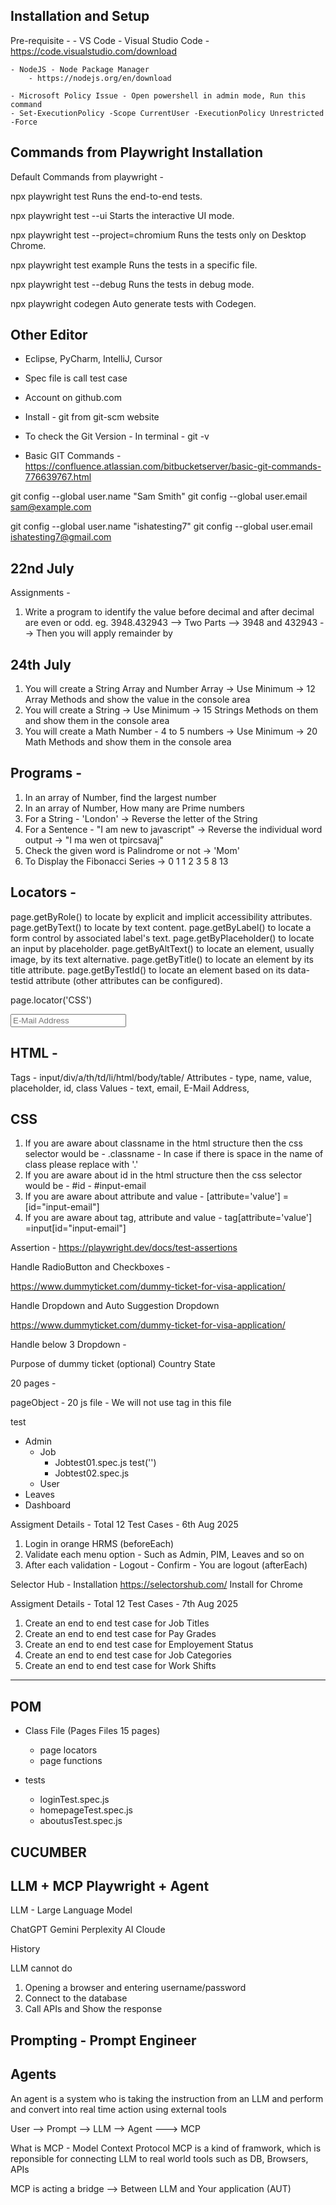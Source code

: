 Installation and Setup 
----------------------

Pre-requisite - 
	- VS Code - Visual Studio Code
		- https://code.visualstudio.com/download

	- NodeJS - Node Package Manager
		- https://nodejs.org/en/download

	- Microsoft Policy Issue - Open powershell in admin mode, Run this command
	- Set-ExecutionPolicy -Scope CurrentUser -ExecutionPolicy Unrestricted -Force


Commands from Playwright Installation
-------------------------------------
Default Commands from playwright - 

npx playwright test
    Runs the end-to-end tests.

  npx playwright test --ui
    Starts the interactive UI mode.

  npx playwright test --project=chromium
    Runs the tests only on Desktop Chrome.

  npx playwright test example
    Runs the tests in a specific file.

  npx playwright test --debug
    Runs the tests in debug mode.

  npx playwright codegen
    Auto generate tests with Codegen.

Other Editor
------------

- Eclipse, PyCharm, IntelliJ, Cursor

- Spec file is call test case


- Account on github.com
- Install - git from git-scm website
- To check the Git Version - In terminal - git -v
- Basic GIT Commands - https://confluence.atlassian.com/bitbucketserver/basic-git-commands-776639767.html

git config --global user.name "Sam Smith"
git config --global user.email sam@example.com


git config --global user.name "ishatesting7"
git config --global user.email ishatesting7@gmail.com

22nd July 
---------
Assignments -
1. Write a program to identify the value before decimal and after decimal are even or odd.
eg. 3948.432943 --> Two Parts --> 3948 and 432943 --> Then you will apply remainder by 


24th July 
---------
1. You will create a String Array and Number Array -> Use Minimum -> 12 Array Methods and show the value in the console area
2. You will create a String -> Use Minimum -> 15 Strings Methods on them and show them in the console area
3. You will create a Math Number - 4 to 5 numbers -> Use Minimum -> 20 Math Methods and show them in the console area

Programs -
---------
1. In an array of Number, find the largest number
2. In an array of Number, How many are Prime numbers
3. For a String - 'London' -> Reverse the letter of the String
4. For a Sentence - "I am new to javascript" -> Reverse the individual word 
output -> "I ma wen ot tpircsavaj"
5. Check the given word is Palindrome or not -> 'Mom'
6. To Display the Fibonacci Series -> 0 1 1 2 3 5 8 13



Locators -
---------- 

page.getByRole() to locate by explicit and implicit accessibility attributes.
page.getByText() to locate by text content.
page.getByLabel() to locate a form control by associated label's text.
page.getByPlaceholder() to locate an input by placeholder.
page.getByAltText() to locate an element, usually image, by its text alternative.
page.getByTitle() to locate an element by its title attribute.
page.getByTestId() to locate an element based on its data-testid attribute (other attributes can be configured).

page.locator('CSS')


<input type="text" name="email" value="" placeholder="E-Mail Address" id="input-email" class="form-control">

HTML -
----

Tags - input/div/a/th/td/li/html/body/table/
Attributes - type, name, value, placeholder, id, class
Values - text, email, E-Mail Address,

CSS
---
1. If you are aware about classname in the html structure then the css selector would be - .classname - In case if there is space in the name of class please replace with '.'
2. If you are aware about id in the html structure then the css selector would be - #id - #input-email
3. If you are aware about attribute and value - [attribute='value'] = [id="input-email"]
4. If you are aware about tag, attribute and value - tag[attribute='value']
=input[id="input-email"]

Assertion - https://playwright.dev/docs/test-assertions

Handle RadioButton and Checkboxes -

https://www.dummyticket.com/dummy-ticket-for-visa-application/

Handle Dropdown and Auto Suggestion Dropdown 

https://www.dummyticket.com/dummy-ticket-for-visa-application/

Handle below 3 Dropdown - 

Purpose of dummy ticket (optional)
Country
State

20 pages -

pageObject - 20 js file - We will not use tag in this file

test
  - Admin
    - Job
      - Jobtest01.spec.js
        test('')
      - Jobtest02.spec.js
    - User
  - Leaves
  - Dashboard

Assigment Details - Total 12 Test Cases - 6th Aug 2025
1. Login in orange HRMS (beforeEach)
2. Validate each menu option - Such as Admin, PIM, Leaves and so on
3. After each validation - Logout - Confirm - You are logout (afterEach)


Selector Hub - Installation
https://selectorshub.com/
Install for Chrome

Assigment Details - Total 12 Test Cases - 7th Aug 2025

1. Create an end to end test case for Job Titles
2. Create an end to end test case for Pay Grades
3. Create an end to end test case for Employement Status
4. Create an end to end test case for Job Categories
5. Create an end to end test case for Work Shifts


--------------------------------------------------------
POM 
---
- Class File (Pages Files 15 pages)
  - page locators 
  - page functions

- tests
  - loginTest.spec.js
  - homepageTest.spec.js
  - aboutusTest.spec.js
  






CUCUMBER
--------



LLM + MCP Playwright + Agent
----------------------------

LLM - Large Language Model

ChatGPT
Gemini
Perplexity AI
Cloude

History

LLM cannot do 
1. Opening a browser and entering username/password
2. Connect to the database
3. Call APIs and Show the response


Prompting - Prompt Engineer
---------------------------

Agents
------
An agent is a system who is taking the instruction from an LLM and perform and convert into real time action using external tools


User --> Prompt --> LLM --> Agent ---> MCP

What is MCP - Model Context Protocol
MCP is a kind of framwork, which is reponsible for connecting LLM to real world tools such as DB, Browsers, APIs


MCP is acting a bridge --> Between LLM and Your application (AUT)

